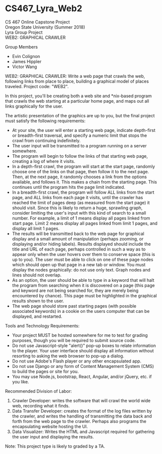 # CS467_Lyra_Web2
CS 467 Online Capstone Project  
Oregon State University (Summer 2018)  
Lyra Group Project  
WEB2: GRAPHICAL CRAWLER  

Group Members  
- Evin Colignon
- James Hippler
- Victor Wang

WEB2: GRAPHICAL CRAWLER: Write a web page that crawls the web, following links from place to place, building a graphical model of places traveled. Project code: "WEB2".

In this project, you'll be creating both a web site and *nix-based program that crawls the web starting at a particular home page, and maps out all links graphically for the user.

The artistic presentation of the graphics are up to you, but the final project must satisfy the following requirements:

- At your site, the user will enter a starting web page, indicate depth-first or breadth-first traversal, and specify a numeric limit that stops the crawl from continuing indefinitely.
- The user input will be transmitted to a program running on a server somewhere.
- The program will begin to follow the links of that starting web page, creating a log of where it visits.
- In a depth-first crawl, the program will start at the start page, randomly choose one of the links on that page, then follow it to the next page. Then, at the next page, it randomly chooses a link from the options available, and follows it. This makes a chain from the starting page. This continues until the program hits the page limit indicated.
- In a breadth-first crawl, the program will follow ALL links from the start page, and ALL links from each page it visits, until the crawler has reached the limit of pages deep (as measured from the start page) it should visit. Since this is likely to return a huge, sprawling graph, consider limiting the user's input with this kind of search to a small number. For example, a limit of 1 means display all pages linked from start page. Limit 2 means display all pages linked from limit 1 pages, and display all limit 1 pages.
- The results will be transmitted back to the web page for graphical display and a small amount of manipulation (perhaps zooming, or displaying and/or hiding labels). Results displayed should include the title and URL of each page, perhaps controlled in such a way as to appear only when the user hovers over them to conserve space (this is up to you). The user must be able to click on one of these page nodes which should open up that page in a new tab or window. You must display the nodes graphically: do not use only text. Graph nodes and lines should not overlap.
- As an option, the user should be able to type in a keyword that will halt the program from searching when it is discovered on a page (this page and keyword are not being searched for, they are merely being encountered by chance). This page must be highlighted in the graphical results shown to the user.
- The web page should store past starting pages (with possible associated keywords) in a cookie on the users computer that can be displayed, and restarted.

Tools and Technology Requirements:

- Your project MUST be hosted somewhere for me to test for grading purposes, though you will be required to submit source code.
- Do not use Javascript-style "alert()" pop-up boxes to relate information to the player. Your user interface should display all information without resorting to asking the web browser to pop-up a dialog.
- Do not use Adobe's Flash player or any other encapsulated app.
- Do not use Django or any form of Content Management System (CMS) to build the pages or site for you.
- You may use Node.js, bootstrap, React, Angular, and/or jQuery, etc. if you like.

Recommended Division of Labor:

1. Crawler Developer: writes the software that will crawl the world wide web, recording what it finds.
2. Data Transfer Developer: creates the format of the log files written by the crawler, and writes the handling of transmitting the data back and forth from the web page to the crawler. Perhaps also programs the encapsulating website hosting the UI.
3. Data Visualizer: Writes the HTML and Javascript required for gathering the user input and displaying the results.

Note: This project type is likely to graded by a TA.

